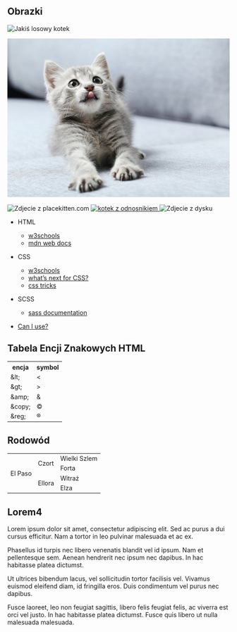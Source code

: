 
## Obrazki
![Jakiś losowy kotek](https://placekitten.com/300/200)

![kotek](koteknastepika.jpg)

<img src="https://placekitten.com/200/300" alt="Zdjecie z placekitten.com">
<a href="https://placekitten.com/" target="_blank" >
<img src="https://placekitten.com/200/299" alt="kotek z odnosnikiem"> 
</a>
<img src="./html_zdj.png" alt="Zdjecie z dysku">

<ul>
<li>HTML</li>
    <ul>
        <li><a href="https://www.w3schools.com/html/">w3schools</a></li>
        <li><a href="https://developer.mozilla.org/en-US/docs/Web/HTML">mdn web docs</a></li>
    </ul>
</ul>
<ul>
<li>CSS</li>
<ul>
    <li><a href="https://www.w3schools.com/css/">w3schools</a></li>
    <li><a href="https://cssdb.org/">what’s next for CSS?</a></li>
    <li><a href="https://css-tricks.com/">css tricks</a></li>
</ul>
</ul>
<ul>
<li>SCSS</li>
<ul>
    <li><a href="https://sass-lang.com/documentation/">sass documentation</a></li>
</ul>
</ul>
<ul>
<li><a href="https://caniuse.com/">Can I use?</a></li>
</ul>
<h2>Tabela Encji Znakowych HTML</h2>

  <table>
        <tr>
            <th>encja</th>
            <th>symbol</th>
        </tr>
        <tr>
            <td>&amp;lt;</td>
            <td>&lt;</td>
        </tr>
        <tr>
            <td>&amp;gt;</td>
            <td>&gt;</td>
        </tr>
        <tr>
            <td>&amp;amp;</td>
            <td>&amp;</td>
        </tr>
        <tr>
            <td>&amp;copy;</td>
            <td>&copy;</td>
        </tr>
        <tr>
            <td>&amp;reg;</td>
            <td>&reg;</td>
        </tr>
    </table>

  <h2>Rodowód</h2>

  <table>
        <tr>
            <td rowspan="4">El Paso</td>
            <td rowspan="2">Czort</td>
            <td>Wielki Szlem</td>
        </tr>
        <tr>
            <td>Forta</td>
        </tr>
        <tr>
            <td rowspan="2">Ellora</td>
            <td>Witraż</td>
        </tr>
        <tr> 
            <td>Elza</td>
        </tr>
    </table>
<h2>Lorem4</h2>
<p>Lorem ipsum dolor sit amet, consectetur adipiscing elit. Sed ac purus a dui cursus efficitur. Nam a tortor in leo pulvinar malesuada et ac ex.</p>
<p>Phasellus id turpis nec libero venenatis blandit vel id ipsum. Nam et pellentesque sem. Aenean hendrerit nec ipsum nec dapibus. In hac habitasse platea dictumst.</p>
<p>Ut ultrices bibendum lacus, vel sollicitudin tortor facilisis vel. Vivamus euismod eleifend diam, id fringilla eros. Duis condimentum vel purus nec dapibus.</p>
<p>Fusce laoreet, leo non feugiat sagittis, libero felis feugiat felis, ac viverra est orci vel justo. In hac habitasse platea dictumst. Fusce quis libero ut nulla malesuada malesuada.</p>
<link rel="stylesheet" type="text/css" href="stepik15.css">

